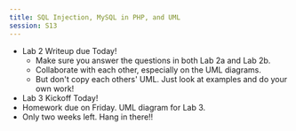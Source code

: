 ```yaml
---
title: SQL Injection, MySQL in PHP, and UML
session: S13
---
```

* Lab 2 Writeup due Today!
    * Make sure you answer the questions in both Lab 2a and Lab 2b.
    * Collaborate with each other, especially on the UML diagrams.
    * But don't copy each others' UML. Just look at examples and do your own work!
* Lab 3 Kickoff Today!
* Homework due on Friday. UML diagram for Lab 3.
* Only two weeks left. Hang in there!!